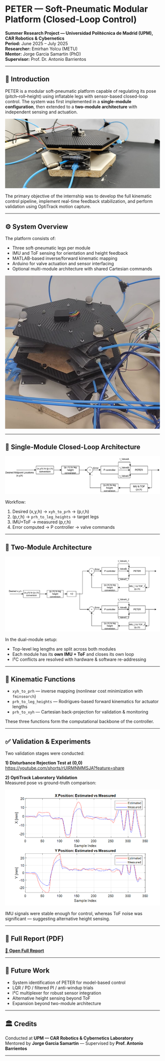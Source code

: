 # PETER — Soft-Pneumatic Modular Platform (Closed-Loop Control)

**Summer Research Project — Universidad Politécnica de Madrid (UPM), CAR Robotics & Cybernetics**  
**Period:** June 2025 – July 2025  
**Researcher:** Emirhan Yolcu (METU)  
**Mentor:** Jorge Garcia Samartin (PhD)  
**Supervisor:** Prof. Dr. Antonio Barrientos

---

## 🎯 Introduction

PETER is a modular soft-pneumatic platform capable of regulating its pose (pitch–roll–height) using inflatable legs with sensor-based closed-loop control. The system was first implemented in a **single-module configuration**, then extended to a **two-module architecture** with independent sensing and actuation.

![Single-module early prototype](image1.png)

The primary objective of the internship was to develop the full kinematic control pipeline, implement real-time feedback stabilization, and perform validation using OptiTrack motion capture.

---

## ⚙️ System Overview

The platform consists of:
- Three soft-pneumatic legs per module  
- IMU and ToF sensing for orientation and height feedback  
- MATLAB-based inverse/forward kinematic mapping  
- Arduino for valve actuation and sensor interfacing  
- Optional multi-module architecture with shared Cartesian commands

![Two-module assembly](image4.png)

---

## 🧭 Single-Module Closed-Loop Architecture

![Single loop architecture](image2.png)

Workflow:
1) Desired (x,y,h) → `xyh_to_prh` → (p,r,h)  
2) (p,r,h) → `prh_to_leg_heights` → target legs  
3) IMU+ToF → measured (p,r,h)  
4) Error computed → P controller → valve commands

---

## 🧩 Two-Module Architecture

![Dual loop architecture](image3.png)

In the dual-module setup:
- Top-level leg lengths are split across both modules  
- Each module has its **own IMU + ToF** and closes its own loop  
- I²C conflicts are resolved with hardware & software re-addressing

---

## 🧮 Kinematic Functions

- `xyh_to_prh` — inverse mapping (nonlinear cost minimization with `fminsearch`)
- `prh_to_leg_heights` — Rodrigues-based forward kinematics for actuator lengths
- `prh_to_xyh` — Cartesian back-projection for validation & monitoring

These three functions form the computational backbone of the controller.

---

## ✅ Validation & Experiments

Two validation stages were conducted:

**1) Disturbance Rejection Test at (0,0)**  
https://youtube.com/shorts/rUIRMNMMSJA?feature=share

**2) OptiTrack Laboratory Validation**  
Measured pose vs ground-truth comparison:

![OptiTrack comparison](image5.png)

IMU signals were stable enough for control, whereas ToF noise was significant — suggesting alternative height sensing.

---

## 📄 Full Report (PDF)

[📄 **Open Full Report**](PETER_Project_Summer_Internship_Report.pdf)

---

## 🚀 Future Work

- System identification of PETER for model-based control  
- LQR / PD / filtered PI / anti-windup trials  
- I²C multiplexer for robust sensor integration  
- Alternative height sensing beyond ToF  
- Expansion beyond two-module architecture

---

## 🏛️ Credits

Conducted at **UPM — CAR Robotics & Cybernetics Laboratory**  
Mentored by **Jorge Garcia Samartin** — Supervised by **Prof. Antonio Barrientos**

---
